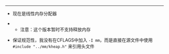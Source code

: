 
---

- 现在是线性内存分配器
- - 注意：这个版本暂时不支持释放内存

- 保证规范性，我没有在CFLAGS中加入 `-I mm`，而是直接在源文件中使用 `#include "../mm/kheap.h"` 来引用头文件